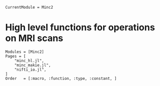 ```@meta
CurrentModule = Minc2
```
# High level functions for operations on MRI scans

```@autodocs
Modules = [Minc2]
Pages = [
    "minc_hl.jl",
    "minc_makie.jl",
    "nifti_io.jl",
]
Order   = [:macro, :function, :type, :constant, ]
```
